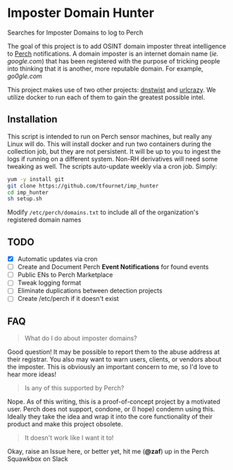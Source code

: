 # Imposter Domain Hunter
Searches for Imposter Domains to log to Perch

The goal of this project is to add OSINT domain imposter threat intelligence to [Perch](https://www.perchsecurity.com) notifications.
A domain imposter is an internet domain name (*ie. google.com*) that has been registered with the purpose of tricking people into thinking that it is another, more reputable domain. For example, *go0gle.com*

This project makes use of two other projects: [dnstwist](https://github.com/elceef/dnstwist) and [urlcrazy](https://github.com/urbanadventurer/urlcrazy). We utilize docker to run each of them to gain the greatest possible intel.

## Installation
This script is intended to run on Perch sensor machines, but really any Linux will do. This will install docker and run two containers during the collection job, but they are not persistent. It will be up to you to ingest the logs if running on a different system. Non-RH derivatives will need some tweaking as well. The scripts auto-update weekly via a cron job. 
Simply:
```bash
yum -y install git
git clone https://github.com/tfournet/imp_hunter
cd imp_hunter
sh setup.sh
```
Modify `/etc/perch/domains.txt` to include all of the organization's registered domain names


## TODO
- [X] Automatic updates via cron
- [ ] Create and Document Perch **Event Notifications** for found events
- [ ] Public ENs to Perch Marketplace
- [ ] Tweak logging format
- [ ] Eliminate duplications between detection projects
- [ ] Create /etc/perch if it doesn't exist

## FAQ

> What do I do about imposter domains?

Good question! It may be possible to report them to the abuse address at their registrar. You also may want to warn users, clients, or vendors about the imposter. This is obviously an important concern to me, so I'd love to hear more ideas!

> Is any of this supported by Perch?

Nope. As of this writing, this is a proof-of-concept project by a motivated user. Perch does not support, condone, or (I hope) condemn using this. Ideally they take the idea and wrap it into the core functionality of their product and make this project obsolete. 

> It doesn't work like I want it to! 

Okay, raise an Issue here, or better yet, hit me (**@zaf**) up in the Perch Squawkbox on Slack



